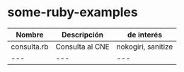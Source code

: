 # some-ruby-examples

|Nombre|Descripción|de interés|
|---|---|---|
|consulta.rb|Consulta al CNE|nokogiri, sanitize|
|---|---|---|

